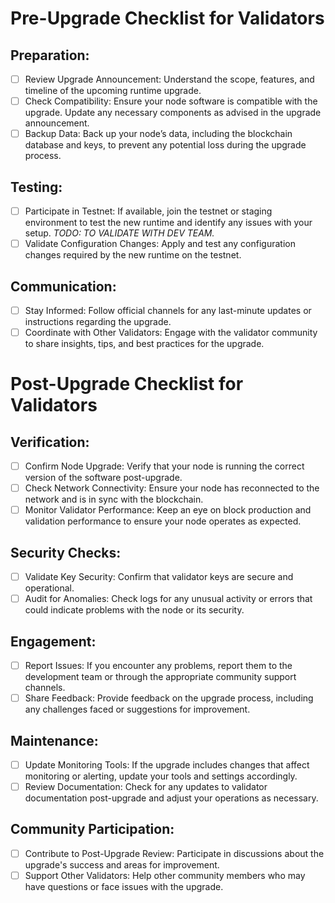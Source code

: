 # Pre-Upgrade Checklist for Validators

## Preparation:
- [ ] Review Upgrade Announcement: Understand the scope, features, and timeline of the upcoming runtime upgrade.
- [ ] Check Compatibility: Ensure your node software is compatible with the upgrade. Update any necessary components as advised in the upgrade announcement.
- [ ] Backup Data: Back up your node’s data, including the blockchain database and keys, to prevent any potential loss during the upgrade process.

## Testing:
- [ ] Participate in Testnet: If available, join the testnet or staging environment to test the new runtime and identify any issues with your setup. *TODO: TO VALIDATE WITH DEV TEAM.*
- [ ] Validate Configuration Changes: Apply and test any configuration changes required by the new runtime on the testnet.

## Communication:
- [ ] Stay Informed: Follow official channels for any last-minute updates or instructions regarding the upgrade.
- [ ] Coordinate with Other Validators: Engage with the validator community to share insights, tips, and best practices for the upgrade.

# Post-Upgrade Checklist for Validators
## Verification:
- [ ] Confirm Node Upgrade: Verify that your node is running the correct version of the software post-upgrade.
- [ ] Check Network Connectivity: Ensure your node has reconnected to the network and is in sync with the blockchain.
- [ ] Monitor Validator Performance: Keep an eye on block production and validation performance to ensure your node operates as expected.

## Security Checks:
- [ ] Validate Key Security: Confirm that validator keys are secure and operational.
- [ ] Audit for Anomalies: Check logs for any unusual activity or errors that could indicate problems with the node or its security.

## Engagement:
- [ ] Report Issues: If you encounter any problems, report them to the development team or through the appropriate community support channels.
- [ ] Share Feedback: Provide feedback on the upgrade process, including any challenges faced or suggestions for improvement.

## Maintenance:
- [ ] Update Monitoring Tools: If the upgrade includes changes that affect monitoring or alerting, update your tools and settings accordingly.
- [ ] Review Documentation: Check for any updates to validator documentation post-upgrade and adjust your operations as necessary.

## Community Participation:
- [ ] Contribute to Post-Upgrade Review: Participate in discussions about the upgrade's success and areas for improvement.
- [ ] Support Other Validators: Help other community members who may have questions or face issues with the upgrade.

